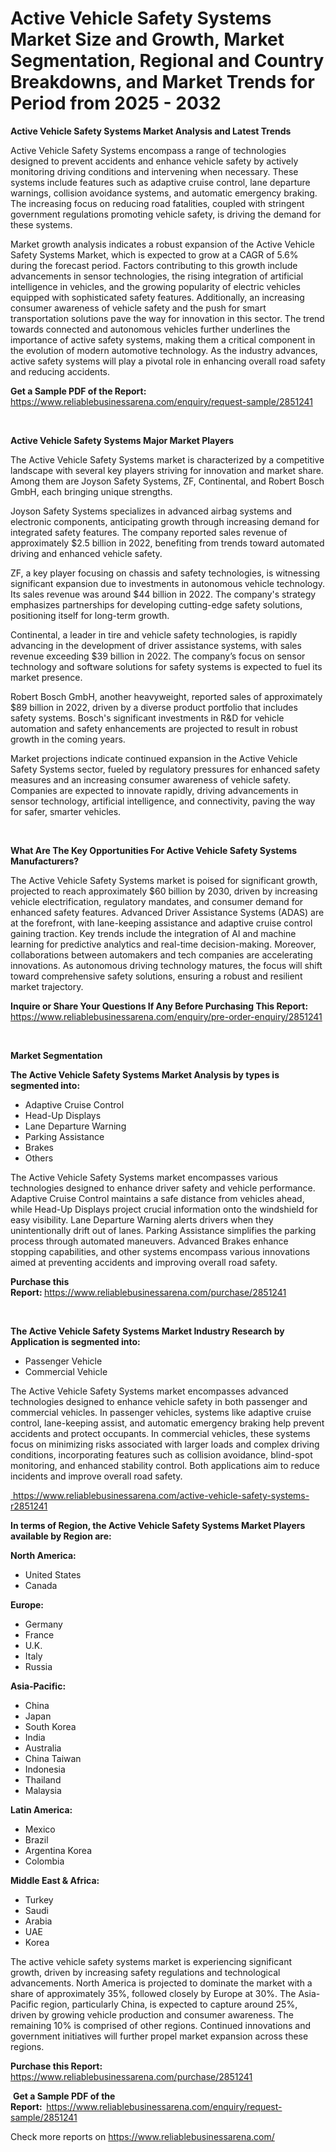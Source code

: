 <p><h1>Active Vehicle Safety Systems Market Size and Growth, Market Segmentation, Regional and Country Breakdowns, and Market Trends for Period from 2025 -  2032</h1></p><p><strong>Active Vehicle Safety Systems Market Analysis and Latest Trends</strong></p>
<p><p>Active Vehicle Safety Systems encompass a range of technologies designed to prevent accidents and enhance vehicle safety by actively monitoring driving conditions and intervening when necessary. These systems include features such as adaptive cruise control, lane departure warnings, collision avoidance systems, and automatic emergency braking. The increasing focus on reducing road fatalities, coupled with stringent government regulations promoting vehicle safety, is driving the demand for these systems.</p><p>Market growth analysis indicates a robust expansion of the Active Vehicle Safety Systems Market, which is expected to grow at a CAGR of 5.6% during the forecast period. Factors contributing to this growth include advancements in sensor technologies, the rising integration of artificial intelligence in vehicles, and the growing popularity of electric vehicles equipped with sophisticated safety features. Additionally, an increasing consumer awareness of vehicle safety and the push for smart transportation solutions pave the way for innovation in this sector. The trend towards connected and autonomous vehicles further underlines the importance of active safety systems, making them a critical component in the evolution of modern automotive technology. As the industry advances, active safety systems will play a pivotal role in enhancing overall road safety and reducing accidents.</p></p>
<p><strong>Get a Sample PDF of the Report:&nbsp;</strong> <a href="https://www.reliablebusinessarena.com/enquiry/request-sample/2851241?utm_campaign=3122&utm_medium=2&utm_source=Github&utm_content=ia&utm_term=11032025&utm_id=active-vehicle-safety-systems">https://www.reliablebusinessarena.com/enquiry/request-sample/2851241</a></p>
<p>&nbsp;</p>
<p><strong>Active Vehicle Safety Systems Major Market Players</strong></p>
<p><p>The Active Vehicle Safety Systems market is characterized by a competitive landscape with several key players striving for innovation and market share. Among them are Joyson Safety Systems, ZF, Continental, and Robert Bosch GmbH, each bringing unique strengths.</p><p>Joyson Safety Systems specializes in advanced airbag systems and electronic components, anticipating growth through increasing demand for integrated safety features. The company reported sales revenue of approximately $2.5 billion in 2022, benefiting from trends toward automated driving and enhanced vehicle safety.</p><p>ZF, a key player focusing on chassis and safety technologies, is witnessing significant expansion due to investments in autonomous vehicle technology. Its sales revenue was around $44 billion in 2022. The company's strategy emphasizes partnerships for developing cutting-edge safety solutions, positioning itself for long-term growth.</p><p>Continental, a leader in tire and vehicle safety technologies, is rapidly advancing in the development of driver assistance systems, with sales revenue exceeding $39 billion in 2022. The company’s focus on sensor technology and software solutions for safety systems is expected to fuel its market presence.</p><p>Robert Bosch GmbH, another heavyweight, reported sales of approximately $89 billion in 2022, driven by a diverse product portfolio that includes safety systems. Bosch's significant investments in R&D for vehicle automation and safety enhancements are projected to result in robust growth in the coming years.</p><p>Market projections indicate continued expansion in the Active Vehicle Safety Systems sector, fueled by regulatory pressures for enhanced safety measures and an increasing consumer awareness of vehicle safety. Companies are expected to innovate rapidly, driving advancements in sensor technology, artificial intelligence, and connectivity, paving the way for safer, smarter vehicles.</p></p>
<p>&nbsp;</p>
<p><strong>What Are The Key Opportunities For Active Vehicle Safety Systems Manufacturers?</strong></p>
<p><p>The Active Vehicle Safety Systems market is poised for significant growth, projected to reach approximately $60 billion by 2030, driven by increasing vehicle electrification, regulatory mandates, and consumer demand for enhanced safety features. Advanced Driver Assistance Systems (ADAS) are at the forefront, with lane-keeping assistance and adaptive cruise control gaining traction. Key trends include the integration of AI and machine learning for predictive analytics and real-time decision-making. Moreover, collaborations between automakers and tech companies are accelerating innovations. As autonomous driving technology matures, the focus will shift toward comprehensive safety solutions, ensuring a robust and resilient market trajectory.</p></p>
<p><strong>Inquire or Share Your Questions If Any Before Purchasing This Report:</strong> <a href="https://www.reliablebusinessarena.com/enquiry/pre-order-enquiry/2851241?utm_campaign=3122&utm_medium=2&utm_source=Github&utm_content=ia&utm_term=11032025&utm_id=active-vehicle-safety-systems">https://www.reliablebusinessarena.com/enquiry/pre-order-enquiry/2851241</a></p>
<p>&nbsp;</p>
<p><strong>Market Segmentation</strong></p>
<p><strong>The Active Vehicle Safety Systems Market Analysis by types is segmented into:</strong></p>
<p><ul><li>Adaptive Cruise Control</li><li>Head-Up Displays</li><li>Lane Departure Warning</li><li>Parking Assistance</li><li>Brakes</li><li>Others</li></ul></p>
<p><p>The Active Vehicle Safety Systems market encompasses various technologies designed to enhance driver safety and vehicle performance. Adaptive Cruise Control maintains a safe distance from vehicles ahead, while Head-Up Displays project crucial information onto the windshield for easy visibility. Lane Departure Warning alerts drivers when they unintentionally drift out of lanes. Parking Assistance simplifies the parking process through automated maneuvers. Advanced Brakes enhance stopping capabilities, and other systems encompass various innovations aimed at preventing accidents and improving overall road safety.</p></p>
<p><strong>Purchase this Report:&nbsp;</strong><a href="https://www.reliablebusinessarena.com/purchase/2851241?utm_campaign=3122&utm_medium=2&utm_source=Github&utm_content=ia&utm_term=11032025&utm_id=active-vehicle-safety-systems">https://www.reliablebusinessarena.com/purchase/2851241</a></p>
<p>&nbsp;</p>
<p><strong>The Active Vehicle Safety Systems Market Industry Research by Application is segmented into:</strong></p>
<p><ul><li>Passenger Vehicle</li><li>Commercial Vehicle</li></ul></p>
<p><p>The Active Vehicle Safety Systems market encompasses advanced technologies designed to enhance vehicle safety in both passenger and commercial vehicles. In passenger vehicles, systems like adaptive cruise control, lane-keeping assist, and automatic emergency braking help prevent accidents and protect occupants. In commercial vehicles, these systems focus on minimizing risks associated with larger loads and complex driving conditions, incorporating features such as collision avoidance, blind-spot monitoring, and enhanced stability control. Both applications aim to reduce incidents and improve overall road safety.</p></p>
<p><a href="https://www.reliablebusinessarena.com/active-vehicle-safety-systems-r2851241?utm_campaign=3122&utm_medium=2&utm_source=Github&utm_content=ia&utm_term=11032025&utm_id=active-vehicle-safety-systems">&nbsp;https://www.reliablebusinessarena.com/active-vehicle-safety-systems-r2851241</a></p>
<p><strong>In terms of Region, the Active Vehicle Safety Systems Market Players available by Region are:</strong></p>
<p>
    <p> <strong> North America: </strong>
        <ul>
            <li>United States</li>
            <li>Canada</li>
        </ul>
        </p> 
    <p> <strong> Europe: </strong>
        <ul>
            <li>Germany</li>
            <li>France</li>
            <li>U.K.</li>
            <li>Italy</li>
            <li>Russia</li>
        </ul>
        </p> 
    <p> <strong> Asia-Pacific: </strong>
        <ul>
            <li>China</li>
            <li>Japan</li>
            <li>South Korea</li>
            <li>India</li>
            <li>Australia</li>
            <li>China Taiwan</li>
            <li>Indonesia</li>
            <li>Thailand</li>
            <li>Malaysia</li>
        </ul>
        </p> 
    <p> <strong> Latin America: </strong>
        <ul>
            <li>Mexico</li>
            <li>Brazil</li>
            <li>Argentina Korea</li>
            <li>Colombia</li>
        </ul>
        </p> 
    <p> <strong> Middle East & Africa: </strong>
        <ul>
            <li>Turkey</li>
            <li>Saudi</li>
            <li>Arabia</li>
            <li>UAE</li>
            <li>Korea</li>
        </ul>
    </p>
    </p>
<p><p>The active vehicle safety systems market is experiencing significant growth, driven by increasing safety regulations and technological advancements. North America is projected to dominate the market with a share of approximately 35%, followed closely by Europe at 30%. The Asia-Pacific region, particularly China, is expected to capture around 25%, driven by growing vehicle production and consumer awareness. The remaining 10% is comprised of other regions. Continued innovations and government initiatives will further propel market expansion across these regions.</p></p>
<p><strong>Purchase this Report: </strong><a href="https://www.reliablebusinessarena.com/purchase/2851241?utm_campaign=3122&utm_medium=2&utm_source=Github&utm_content=ia&utm_term=11032025&utm_id=active-vehicle-safety-systems">https://www.reliablebusinessarena.com/purchase/2851241</a></p>
<p>&nbsp;<strong>Get a Sample PDF of the Report:&nbsp;&nbsp;</strong><a href="https://www.reliablebusinessarena.com/enquiry/request-sample/2851241?utm_campaign=3122&utm_medium=2&utm_source=Github&utm_content=ia&utm_term=11032025&utm_id=active-vehicle-safety-systems">https://www.reliablebusinessarena.com/enquiry/request-sample/2851241</a></p>
<p><strong></strong></p>
<p>Check more reports on <a href="https://www.reliablebusinessarena.com/?utm_campaign=3122&utm_medium=2&utm_source=Github&utm_content=ia&utm_term=11032025&utm_id=active-vehicle-safety-systems">https://www.reliablebusinessarena.com/</a></p>